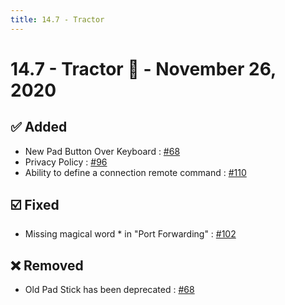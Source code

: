 ```yaml
---
title: 14.7 - Tractor
---
```

# 14.7 - Tractor :tractor: - November 26, 2020
## :white_check_mark: Added
* New Pad Button Over Keyboard : [#68](https://github.com/isontheline/pro.webssh.net/issues/68)
* Privacy Policy : [#96](https://github.com/isontheline/pro.webssh.net/issues/96)
* Ability to define a connection remote command : [#110](https://github.com/isontheline/pro.webssh.net/issues/110)

## :ballot_box_with_check: Fixed
* Missing magical word * in "Port Forwarding" : [#102](https://github.com/isontheline/pro.webssh.net/issues/102)

## :x: Removed
* Old Pad Stick has been deprecated : [#68](https://github.com/isontheline/pro.webssh.net/issues/68)